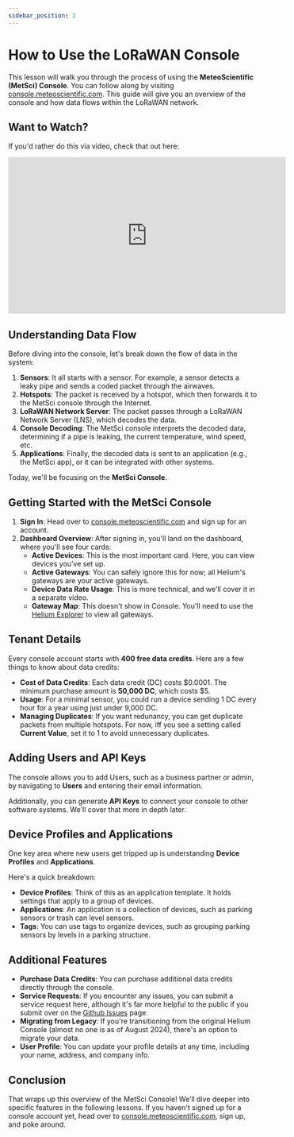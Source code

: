 ```yaml
---
sidebar_position: 2
---
```


# How to Use the LoRaWAN Console

This lesson will walk you through the process of using the **MeteoScientific (MetSci) Console**. You can follow along by visiting [console.meteoscientific.com](https://console.meteoscientific.com). This guide will give you an overview of the console and how data flows within the LoRaWAN network.

## Want to Watch?

If you'd rather do this via video, check that out here:
<iframe width="560" height="315" src="https://www.youtube.com/embed/pLJh061R_9w?si=-VJDDDX79X5D2Xfk" title="YouTube video player" frameborder="0" allow="accelerometer; autoplay; clipboard-write; encrypted-media; gyroscope; picture-in-picture; web-share" referrerpolicy="strict-origin-when-cross-origin" allowfullscreen></iframe>

## Understanding Data Flow

Before diving into the console, let's break down the flow of data in the system:

1. **Sensors**: It all starts with a sensor. For example, a sensor detects a leaky pipe and sends a coded packet through the airwaves.
2. **Hotspots**: The packet is received by a hotspot, which then forwards it to the MetSci console through the Internet.
3. **LoRaWAN Network Server**: The packet passes through a LoRaWAN Network Server (LNS), which decodes the data.
4. **Console Decoding**: The MetSci console interprets the decoded data, determining if a pipe is leaking, the current temperature, wind speed, etc.
5. **Applications**: Finally, the decoded data is sent to an application (e.g., the MetSci app), or it can be integrated with other systems.

Today, we'll be focusing on the **MetSci Console**. 

## Getting Started with the MetSci Console

1. **Sign In**: Head over to [console.meteoscientific.com](https://console.meteoscientific.com) and sign up for an account. 
2. **Dashboard Overview**: After signing in, you'll land on the dashboard, where you'll see four cards: 
   - **Active Devices**: This is the most important card. Here, you can view devices you’ve set up.
   - **Active Gateways**: You can safely ignore this for now; all Helium's gateways are your active gateways.
   - **Device Data Rate Usage**: This is more technical, and we'll cover it in a separate video.
   - **Gateway Map**: This doesn't show in Console.  You'll need to use the [Helium Explorer](https://explorer.helium.com) to view all gateways.

## Tenant Details

Every console account starts with **400 free data credits**. Here are a few things to know about data credits:
- **Cost of Data Credits**: Each data credit (DC) costs $0.0001. The minimum purchase amount is **50,000 DC**, which costs $5.
- **Usage**: For a minimal sensor, you could run a device sending 1 DC every hour for a year using just under 9,000 DC.
- **Managing Duplicates**: If you want redunancy, you can get duplicate packets from multiple hotspots. For now, iff you see a setting called **Current Value**, set it to 1 to avoid unnecessary duplicates.

## Adding Users and API Keys

The console allows you to add Users, such as a business partner or admin, by navigating to **Users** and entering their email information.

Additionally, you can generate **API Keys** to connect your console to other software systems.  We'll cover that more in depth later. 

## Device Profiles and Applications

One key area where new users get tripped up is understanding **Device Profiles** and **Applications**. 

Here's a quick breakdown:
- **Device Profiles**: Think of this as an application template. It holds settings that apply to a group of devices.
- **Applications**: An application is a collection of devices, such as parking sensors or trash can level sensors.
- **Tags**: You can use tags to organize devices, such as grouping parking sensors by levels in a parking structure.

## Additional Features

- **Purchase Data Credits**: You can purchase additional data credits directly through the console.
- **Service Requests**: If you encounter any issues, you can submit a service request here, although it's far more helpful to the public if you submit over on the [Github Issues](https://github.com/meteoscientific/website/issues) page.
- **Migrating from Legacy**: If you're transitioning from the original Helium Console (almost no one is as of August 2024), there's an option to migrate your data.
- **User Profile**: You can update your profile details at any time, including your name, address, and company info.

## Conclusion

That wraps up this overview of the MetSci Console! We’ll dive deeper into specific features in the following lessons. If you haven't signed up for a console account yet, head over to [console.meteoscientific.com](https://console.meteoscientific.com), sign up, and poke around.

